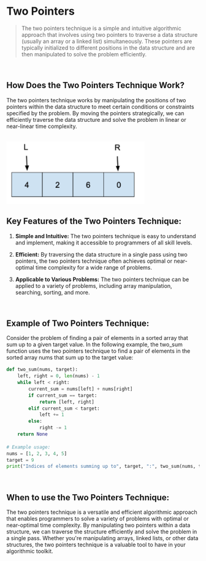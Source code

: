 # Two Pointers

> The two pointers technique is a simple and intuitive algorithmic approach that involves using two pointers to traverse a data structure (usually an array or a linked list) simultaneously. 
> These pointers are typically initialized to different positions in the data structure and are then manipulated to solve the problem efficiently.

<br/>


## How Does the Two Pointers Technique Work?

The two pointers technique works by manipulating the positions of two pointers within the data structure to meet certain conditions or constraints specified by the problem. By moving the pointers strategically, we can efficiently traverse the data structure and solve the problem in linear or near-linear time complexity.

<br/>

<img src="/Resources/Images/two_pointers.png" width="360">

<br/>



## Key Features of the Two Pointers Technique:

1. **Simple and Intuitive:** The two pointers technique is easy to understand and implement, making it accessible to programmers of all skill levels.

2. **Efficient:** By traversing the data structure in a single pass using two pointers, the two pointers technique often achieves optimal or near-optimal time complexity for a wide range of problems.

3. **Applicable to Various Problems:** The two pointers technique can be applied to a variety of problems, including array manipulation, searching, sorting, and more.

<br/>



## Example of Two Pointers Technique:

Consider the problem of finding a pair of elements in a sorted array that sum up to a given target value. 
In the following example, the two_sum function uses the two pointers technique to find a pair of elements in the sorted array nums that sum up to the target value:

```python
def two_sum(nums, target):
    left, right = 0, len(nums) - 1
    while left < right:
        current_sum = nums[left] + nums[right]
        if current_sum == target:
            return [left, right]
        elif current_sum < target:
            left += 1
        else:
            right -= 1
    return None

# Example usage:
nums = [1, 2, 3, 4, 5]
target = 9
print("Indices of elements summing up to", target, ":", two_sum(nums, target))
```



<br/>



## When to use the Two Pointers Technique:

The two pointers technique is a versatile and efficient algorithmic approach that enables programmers to solve a variety of problems with optimal or near-optimal time complexity. 
By manipulating two pointers within a data structure, we can traverse the structure efficiently and solve the problem in a single pass. 
Whether you're manipulating arrays, linked lists, or other data structures, the two pointers technique is a valuable tool to have in your algorithmic toolkit.
